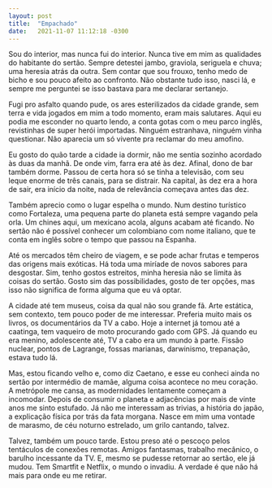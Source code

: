 ```yaml
---
layout: post
title:  "Empachado"
date:   2021-11-07 11:12:18 -0300
---
```


Sou do interior, mas nunca fui do interior. Nunca tive em mim as qualidades do habitante do sertão. Sempre detestei jambo, graviola, seriguela e chuva; uma heresia atrás da outra. Sem contar que sou frouxo, tenho medo de bicho e sou pouco afeito ao confronto. Não obstante tudo isso, nasci lá, e sempre me perguntei se isso bastava para me declarar sertanejo.

<!--more-->

Fugi pro asfalto quando pude, os ares esterilizados da cidade grande, sem terra e vida jogados em mim a todo momento, eram mais salutares. Aqui eu podia me esconder no quarto lendo, a conta gotas com o meu parco inglês, revistinhas de super herói importadas. Ninguém estranhava, ninguém vinha questionar. Não aparecia um só vivente pra reclamar do meu amofino.

Eu gosto do quão tarde a cidade ia dormir, não me sentia sozinho acordado às duas da manhã. De onde vim, farra era até às dez. Afinal, dono de bar também dorme. Passou de certa hora só se tinha a televisão, com seu leque enorme de três canais, para se distrair. Na capital, às dez era a hora de sair, era início da noite, nada de relevância começava antes das dez.

Também aprecio como o lugar espelha o mundo. Num destino turístico como Fortaleza, uma pequena parte do planeta está sempre vagando pela orla. Um chines aqui, um mexicano acola, alguns acabam até ficando. No sertão não é possível conhecer um colombiano com nome italiano, que te conta em inglês sobre o tempo que passou na Espanha.

Até os mercados têm cheiro de viagem, e se pode achar frutas e temperos das origens mais exóticas. Há toda uma miríade de novos sabores para desgostar. Sim, tenho gostos estreitos, minha heresia não se limita às coisas do sertão. Gosto sim das possibilidades, gosto de ter opções, mas isso não significa de forma alguma que eu vá optar.

A cidade até tem museus, coisa da qual não sou grande fã. Arte estática, sem contexto, tem pouco poder de me interessar. Preferia muito mais os livros, os documentários da TV a cabo. Hoje a internet já tomou até a caatinga, tem vaqueiro de moto procurando gado com GPS. Já quando eu era menino, adolescente até, TV a cabo era um mundo à parte. Fissão nuclear, pontos de Lagrange, fossas marianas, darwinismo, trepanação, estava tudo lá.

Mas, estou ficando velho e, como diz Caetano, e esse eu conheci ainda no sertão por intermédio de mamãe, alguma coisa acontece no meu coração. A metrópole me cansa, as modernidades lentamente começam a incomodar. Depois de consumir o planeta e adjacências por mais de vinte anos me sinto estufado. Já não me interessam as trivias, a história do japão, a explicação física por trás da fata morgana. Nasce em mim uma vontade de marasmo, de céu noturno estrelado, um grilo cantando, talvez.

Talvez, também um pouco tarde. Estou preso até o pescoço pelos tentáculos de conexões remotas. Amigos fantasmas, trabalho mecânico, o barulho incessante da TV. E, mesmo se pudesse retornar ao sertão, ele já mudou. Tem Smartfit e Netflix, o mundo o invadiu. A verdade é que não há mais para onde eu me retirar.